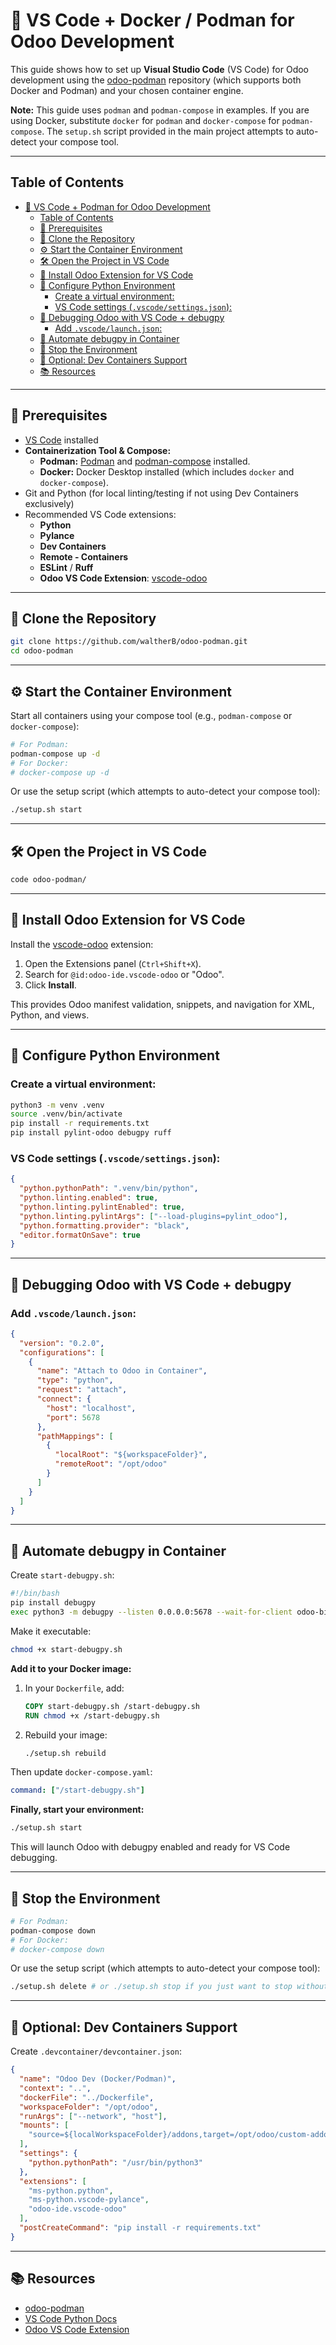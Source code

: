 # 🧠 VS Code + Docker / Podman for Odoo Development

This guide shows how to set up **Visual Studio Code** (VS Code) for Odoo development using the [odoo-podman](https://github.com/waltherB/odoo-podman) repository (which supports both Docker and Podman) and your chosen container engine.

**Note:** This guide uses `podman` and `podman-compose` in examples. If you are using Docker, substitute `docker` for `podman` and `docker-compose` for `podman-compose`. The `setup.sh` script provided in the main project attempts to auto-detect your compose tool.

---

## Table of Contents
- [🧠 VS Code + Podman for Odoo Development](#-vs-code--podman-for-odoo-development)
  - [Table of Contents](#table-of-contents)
  - [🚀 Prerequisites](#-prerequisites)
  - [🧱 Clone the Repository](#-clone-the-repository)
  - [⚙️ Start the Container Environment](#️-start-the-container-environment)
  - [🛠 Open the Project in VS Code](#-open-the-project-in-vs-code)
  - [🧩 Install Odoo Extension for VS Code](#-install-odoo-extension-for-vs-code)
  - [🧠 Configure Python Environment](#-configure-python-environment)
    - [Create a virtual environment:](#create-a-virtual-environment)
    - [VS Code settings (`.vscode/settings.json`):](#vs-code-settings-vscodesettingsjson)
  - [🐞 Debugging Odoo with VS Code + debugpy](#-debugging-odoo-with-vs-code--debugpy)
    - [Add `.vscode/launch.json`:](#add-vscodelaunchjson)
  - [🧪 Automate debugpy in Container](#-automate-debugpy-in-container)
  - [🧼 Stop the Environment](#-stop-the-environment)
  - [🧪 Optional: Dev Containers Support](#-optional-dev-containers-support)
  - [📚 Resources](#-resources)

---

## 🚀 Prerequisites
- [VS Code](https://code.visualstudio.com/) installed
- **Containerization Tool & Compose:**
  - **Podman:** [Podman](https://podman.io/) and [podman-compose](https://github.com/containers/podman-compose) installed.
  - **Docker:** Docker Desktop installed (which includes `docker` and `docker-compose`).
- Git and Python (for local linting/testing if not using Dev Containers exclusively)
- Recommended VS Code extensions:
  - **Python**
  - **Pylance**
  - **Dev Containers**
  - **Remote - Containers**
  - **ESLint** / **Ruff**
  - **Odoo VS Code Extension**: [vscode-odoo](https://github.com/odoo-ide/vscode-odoo)

---

## 🧱 Clone the Repository
```bash
git clone https://github.com/waltherB/odoo-podman.git
cd odoo-podman
```

---

## ⚙️ Start the Container Environment
Start all containers using your compose tool (e.g., `podman-compose` or `docker-compose`):
```bash
# For Podman:
podman-compose up -d
# For Docker:
# docker-compose up -d
```
Or use the setup script (which attempts to auto-detect your compose tool):
```bash
./setup.sh start
```

---

## 🛠 Open the Project in VS Code
```bash
code odoo-podman/
```

---

## 🧩 Install Odoo Extension for VS Code
Install the [vscode-odoo](https://github.com/odoo-ide/vscode-odoo) extension:
1. Open the Extensions panel (`Ctrl+Shift+X`).
2. Search for `@id:odoo-ide.vscode-odoo` or "Odoo".
3. Click **Install**.

This provides Odoo manifest validation, snippets, and navigation for XML, Python, and views.

---

## 🧠 Configure Python Environment

### Create a virtual environment:
```bash
python3 -m venv .venv
source .venv/bin/activate
pip install -r requirements.txt
pip install pylint-odoo debugpy ruff
```

### VS Code settings (`.vscode/settings.json`):
```json
{
  "python.pythonPath": ".venv/bin/python",
  "python.linting.enabled": true,
  "python.linting.pylintEnabled": true,
  "python.linting.pylintArgs": ["--load-plugins=pylint_odoo"],
  "python.formatting.provider": "black",
  "editor.formatOnSave": true
}
```

---

## 🐞 Debugging Odoo with VS Code + debugpy

### Add `.vscode/launch.json`:
```json
{
  "version": "0.2.0",
  "configurations": [
    {
      "name": "Attach to Odoo in Container",
      "type": "python",
      "request": "attach",
      "connect": {
        "host": "localhost",
        "port": 5678
      },
      "pathMappings": [
        {
          "localRoot": "${workspaceFolder}",
          "remoteRoot": "/opt/odoo"
        }
      ]
    }
  ]
}
```

---

## 🧪 Automate debugpy in Container

Create `start-debugpy.sh`:
```bash
#!/bin/bash
pip install debugpy
exec python3 -m debugpy --listen 0.0.0.0:5678 --wait-for-client odoo-bin -c /etc/odoo/odoo.conf
```

Make it executable:
```bash
chmod +x start-debugpy.sh
```

**Add it to your Docker image:**
1. In your `Dockerfile`, add:
   ```dockerfile
   COPY start-debugpy.sh /start-debugpy.sh
   RUN chmod +x /start-debugpy.sh
   ```
2. Rebuild your image:
   ```bash
   ./setup.sh rebuild
   ```

Then update `docker-compose.yaml`:
```yaml
command: ["/start-debugpy.sh"]
```

**Finally, start your environment:**
```bash
./setup.sh start
```
This will launch Odoo with debugpy enabled and ready for VS Code debugging.

---

## 🧼 Stop the Environment
```bash
# For Podman:
podman-compose down
# For Docker:
# docker-compose down
```
Or use the setup script (which attempts to auto-detect your compose tool):
```bash
./setup.sh delete # or ./setup.sh stop if you just want to stop without deleting data
```

---

## 🧪 Optional: Dev Containers Support

Create `.devcontainer/devcontainer.json`:
```json
{
  "name": "Odoo Dev (Docker/Podman)",
  "context": "..",
  "dockerFile": "../Dockerfile",
  "workspaceFolder": "/opt/odoo",
  "runArgs": ["--network", "host"],
  "mounts": [
    "source=${localWorkspaceFolder}/addons,target=/opt/odoo/custom-addons,type=bind,consistency=cached"
  ],
  "settings": {
    "python.pythonPath": "/usr/bin/python3"
  },
  "extensions": [
    "ms-python.python",
    "ms-python.vscode-pylance",
    "odoo-ide.vscode-odoo"
  ],
  "postCreateCommand": "pip install -r requirements.txt"
}
```

---

## 📚 Resources
- [odoo-podman](https://github.com/waltherB/odoo-podman)
- [VS Code Python Docs](https://code.visualstudio.com/docs/python/python-tutorial)
- [Odoo VS Code Extension](https://github.com/odoo-ide/vscode-odoo) 